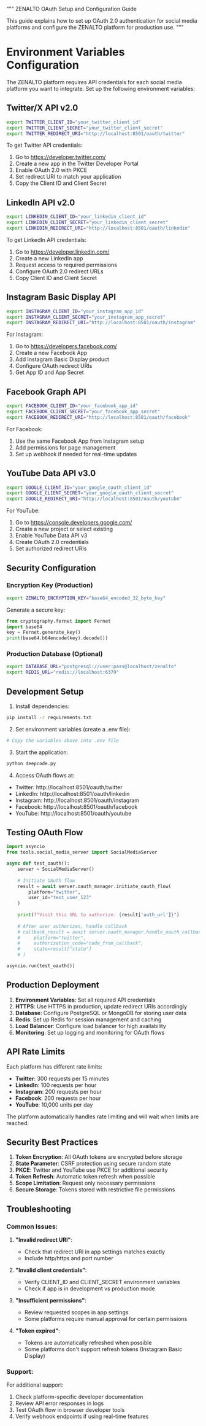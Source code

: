 """
ZENALTO OAuth Setup and Configuration Guide

This guide explains how to set up OAuth 2.0 authentication for social media platforms
and configure the ZENALTO platform for production use.
"""

# Environment Variables Configuration

The ZENALTO platform requires API credentials for each social media platform you want to integrate.
Set up the following environment variables:

## Twitter/X API v2.0
```bash
export TWITTER_CLIENT_ID="your_twitter_client_id"
export TWITTER_CLIENT_SECRET="your_twitter_client_secret"
export TWITTER_REDIRECT_URI="http://localhost:8501/oauth/twitter"
```

To get Twitter API credentials:
1. Go to https://developer.twitter.com/
2. Create a new app in the Twitter Developer Portal
3. Enable OAuth 2.0 with PKCE
4. Set redirect URI to match your application
5. Copy the Client ID and Client Secret

## LinkedIn API v2.0
```bash
export LINKEDIN_CLIENT_ID="your_linkedin_client_id"
export LINKEDIN_CLIENT_SECRET="your_linkedin_client_secret"
export LINKEDIN_REDIRECT_URI="http://localhost:8501/oauth/linkedin"
```

To get LinkedIn API credentials:
1. Go to https://developer.linkedin.com/
2. Create a new LinkedIn app
3. Request access to required permissions
4. Configure OAuth 2.0 redirect URLs
5. Copy Client ID and Client Secret

## Instagram Basic Display API
```bash
export INSTAGRAM_CLIENT_ID="your_instagram_app_id"
export INSTAGRAM_CLIENT_SECRET="your_instagram_app_secret"
export INSTAGRAM_REDIRECT_URI="http://localhost:8501/oauth/instagram"
```

For Instagram:
1. Go to https://developers.facebook.com/
2. Create a new Facebook App
3. Add Instagram Basic Display product
4. Configure OAuth redirect URIs
5. Get App ID and App Secret

## Facebook Graph API
```bash
export FACEBOOK_CLIENT_ID="your_facebook_app_id"
export FACEBOOK_CLIENT_SECRET="your_facebook_app_secret"
export FACEBOOK_REDIRECT_URI="http://localhost:8501/oauth/facebook"
```

For Facebook:
1. Use the same Facebook App from Instagram setup
2. Add permissions for page management
3. Set up webhook if needed for real-time updates

## YouTube Data API v3.0
```bash
export GOOGLE_CLIENT_ID="your_google_oauth_client_id"
export GOOGLE_CLIENT_SECRET="your_google_oauth_client_secret"
export GOOGLE_REDIRECT_URI="http://localhost:8501/oauth/youtube"
```

For YouTube:
1. Go to https://console.developers.google.com/
2. Create a new project or select existing
3. Enable YouTube Data API v3
4. Create OAuth 2.0 credentials
5. Set authorized redirect URIs

## Security Configuration

### Encryption Key (Production)
```bash
export ZENALTO_ENCRYPTION_KEY="base64_encoded_32_byte_key"
```

Generate a secure key:
```python
from cryptography.fernet import Fernet
import base64
key = Fernet.generate_key()
print(base64.b64encode(key).decode())
```

### Production Database (Optional)
```bash
export DATABASE_URL="postgresql://user:pass@localhost/zenalto"
export REDIS_URL="redis://localhost:6379"
```

## Development Setup

1. Install dependencies:
```bash
pip install -r requirements.txt
```

2. Set environment variables (create a .env file):
```bash
# Copy the variables above into .env file
```

3. Start the application:
```bash
python deepcode.py
```

4. Access OAuth flows at:
- Twitter: http://localhost:8501/oauth/twitter
- LinkedIn: http://localhost:8501/oauth/linkedin
- Instagram: http://localhost:8501/oauth/instagram
- Facebook: http://localhost:8501/oauth/facebook
- YouTube: http://localhost:8501/oauth/youtube

## Testing OAuth Flow

```python
import asyncio
from tools.social_media_server import SocialMediaServer

async def test_oauth():
    server = SocialMediaServer()
    
    # Initiate OAuth flow
    result = await server.oauth_manager.initiate_oauth_flow(
        platform="twitter", 
        user_id="test_user_123"
    )
    
    print(f"Visit this URL to authorize: {result['auth_url']}")
    
    # After user authorizes, handle callback
    # callback_result = await server.oauth_manager.handle_oauth_callback(
    #     platform="twitter",
    #     authorization_code="code_from_callback",
    #     state=result["state"]
    # )

asyncio.run(test_oauth())
```

## Production Deployment

1. **Environment Variables**: Set all required API credentials
2. **HTTPS**: Use HTTPS in production, update redirect URIs accordingly
3. **Database**: Configure PostgreSQL or MongoDB for storing user data
4. **Redis**: Set up Redis for session management and caching
5. **Load Balancer**: Configure load balancer for high availability
6. **Monitoring**: Set up logging and monitoring for OAuth flows

## API Rate Limits

Each platform has different rate limits:

- **Twitter**: 300 requests per 15 minutes
- **LinkedIn**: 100 requests per hour  
- **Instagram**: 200 requests per hour
- **Facebook**: 200 requests per hour
- **YouTube**: 10,000 units per day

The platform automatically handles rate limiting and will wait when limits are reached.

## Security Best Practices

1. **Token Encryption**: All OAuth tokens are encrypted before storage
2. **State Parameter**: CSRF protection using secure random state
3. **PKCE**: Twitter and YouTube use PKCE for additional security
4. **Token Refresh**: Automatic token refresh when possible
5. **Scope Limitation**: Request only necessary permissions
6. **Secure Storage**: Tokens stored with restrictive file permissions

## Troubleshooting

### Common Issues:

1. **"Invalid redirect URI"**: 
   - Check that redirect URI in app settings matches exactly
   - Include http/https and port number

2. **"Invalid client credentials"**:
   - Verify CLIENT_ID and CLIENT_SECRET environment variables
   - Check if app is in development vs production mode

3. **"Insufficient permissions"**:
   - Review requested scopes in app settings
   - Some platforms require manual approval for certain permissions

4. **"Token expired"**:
   - Tokens are automatically refreshed when possible
   - Some platforms don't support refresh tokens (Instagram Basic Display)

### Support:

For additional support:
1. Check platform-specific developer documentation
2. Review API error responses in logs
3. Test OAuth flow in browser developer tools
4. Verify webhook endpoints if using real-time features
